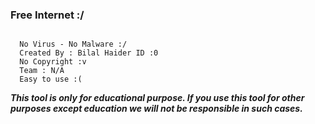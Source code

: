 ### Free Internet  :/
```` 

  No Virus - No Malware :/
  Created By : Bilal Haider ID :0
  No Copyright :v
  Team : N/A
  Easy to use :(

````

***This tool is only for educational purpose. If you use this tool for other purposes except education we will not be responsible in such cases.***
